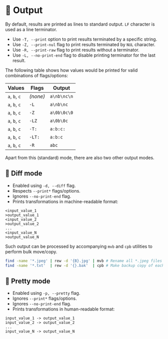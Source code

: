 # 💬 Output

By default, results are printed as lines to standard output.
`LF` character is used as a line terminator.

- Use `-T, --print` option to print results terminated by a specific string.
- Use `-Z, --print-nul` flag to print results terminated by `NUL` character.
- Use `-R, --print-raw` flag to print results without a terminator.
- Use `-L, --no-print-end` flag to disable printing terminator for the last result.

The following table shows how values would be printed for valid combinations of flags/options:

| Values        | Flags    | Output      |
| ------------- | -------- | ----------- |
| `a`, `b`, `c` | *(none)* | `a\nb\nc\n` |
| `a`, `b`, `c` | `-L`     | `a\nb\nc`   |
| `a`, `b`, `c` | `-Z`     | `a\0b\0c\0` |
| `a`, `b`, `c` | `-LZ`    | `a\0b\0c`   |
| `a`, `b`, `c` | `-T:`    | `a:b:c:`    |
| `a`, `b`, `c` | `-LT:`   | `a:b:c`     |
| `a`, `b`, `c` | `-R`     | `abc`       |

Apart from this (standard) mode, there are also two other output modes.

## 🤖 Diff mode

- Enabled using `-d, --diff` flag.
- Respects `--print*` flags/options.
- Ignores `--no-print-end` flag.
- Prints transformations in machine-readable format:

```text
<input_value_1
>output_value_1
<input_value_2
>output_value_2
...
<input_value_N
>output_value_N
```

Such output can be processed by accompanying `mvb` and `cpb` utilities to perform bulk move/copy.

```bash
find -name '*.jpeg' | rew -d '{B}.jpg' | mvb # Rename all *.jpeg files to *.jpg
find -name '*.txt'  | rew -d '{}.bak'  | cpb # Make backup copy of each *.txt file
```

## 🌹 Pretty mode

- Enabled using `-p, --pretty` flag.
- Ignores `--print*` flags/options.
- Ignores `--no-print-end` flag.
- Prints transformations in human-readable format:

```text
input_value_1 -> output_value_1
input_value_2 -> output_value_2
...
input_value_N -> output_value_N
```

